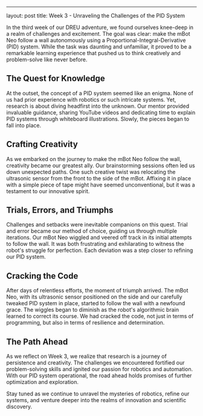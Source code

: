 ---
layout: post
title: Week 3 - Unraveling the Challenges of the PID System

In the third week of our DREU adventure, we found ourselves knee-deep in a realm of challenges and excitement. The goal was clear: make the mBot Neo follow a wall autonomously using a Proportional-Integral-Derivative (PID) system. While the task was daunting and unfamiliar, it proved to be a remarkable learning experience that pushed us to think creatively and problem-solve like never before.

## The Quest for Knowledge

At the outset, the concept of a PID system seemed like an enigma. None of us had prior experience with robotics or such intricate systems. Yet, research is about diving headfirst into the unknown. Our mentor provided invaluable guidance, sharing YouTube videos and dedicating time to explain PID systems through whiteboard illustrations. Slowly, the pieces began to fall into place.

## Crafting Creativity

As we embarked on the journey to make the mBot Neo follow the wall, creativity became our greatest ally. Our brainstorming sessions often led us down unexpected paths. One such creative twist was relocating the ultrasonic sensor from the front to the side of the mBot. Affixing it in place with a simple piece of tape might have seemed unconventional, but it was a testament to our innovative spirit.

## Trials, Errors, and Triumphs

Challenges and setbacks were inevitable companions on this quest. Trial and error became our method of choice, guiding us through multiple iterations. Our mBot Neo wiggled and veered off track in its initial attempts to follow the wall. It was both frustrating and exhilarating to witness the robot's struggle for perfection. Each deviation was a step closer to refining our PID system.

## Cracking the Code

After days of relentless efforts, the moment of triumph arrived. The mBot Neo, with its ultrasonic sensor positioned on the side and our carefully tweaked PID system in place, started to follow the wall with a newfound grace. The wiggles began to diminish as the robot's algorithmic brain learned to correct its course. We had cracked the code, not just in terms of programming, but also in terms of resilience and determination.

## The Path Ahead

As we reflect on Week 3, we realize that research is a journey of persistence and creativity. The challenges we encountered fortified our problem-solving skills and ignited our passion for robotics and automation. With our PID system operational, the road ahead holds promises of further optimization and exploration.

Stay tuned as we continue to unravel the mysteries of robotics, refine our systems, and venture deeper into the realms of innovation and scientific discovery.
